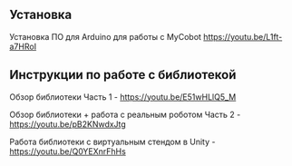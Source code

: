 ## Установка
Установка ПО для Arduino для работы с MyCobot https://youtu.be/L1ft-a7HRoI

## Инструкции по работе с библиотекой

Обзор библиотеки Часть 1 - https://youtu.be/E51wHLlQ5_M

Обзор библиотеки + работа с реальным роботом Часть 2 - https://youtu.be/pB2KNwdxJtg

Работа библиотеки с виртуальным стендом в Unity - https://youtu.be/Q0YEXnrFhHs
